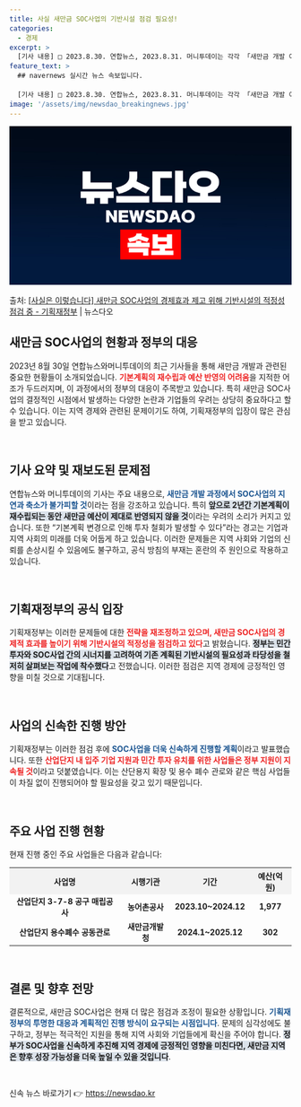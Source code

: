 ```yaml
---
title: 사실 새만금 SOC사업의 기반시설 점검 필요성!
categories:
  - 경제
excerpt: >
  [기사 내용] □ 2023.8.30. 연합뉴스, 2023.8.31. 머니투데이는 각각 「새만금 개발 어떻게 …
feature_text: >
  ## navernews 실시간 뉴스 속보입니다.

  [기사 내용] □ 2023.8.30. 연합뉴스, 2023.8.31. 머니투데이는 각각 「새만금 개발 어떻게 …
image: '/assets/img/newsdao_breakingnews.jpg'
---
```


![뉴스다오 속보](/assets/img/newsdao_breakingnews.jpg)

<p>출처: <a href="https://newsdao.kr/1804" rel="dofollow">[사실은 이렇습니다] 새만금 SOC사업의 경제효과 제고 위해 기반시설의 적정성 점검 중 - 기획재정부</a> | 뉴스다오</p>

<h2 data-ke-size="size26">새만금 SOC사업의 현황과 정부의 대응</h2>

<p data-ke-size="size16">2023년 8월 30일 연합뉴스와머니투데이의 최근 기사들을 통해 새만금 개발과 관련된 중요한 현황들이 소개되었습니다. <b><span style="color: #ee2323;">기본계획의 재수립과 예산 반영의 어려움</span></b>을 지적한 어조가 두드러지며, 이 과정에서의 정부의 대응이 주목받고 있습니다. 특히 새만금 SOC사업의 결정적인 시점에서 발생하는 다양한 논란과 기업들의 우려는 상당히 중요하다고 할 수 있습니다. 이는 지역 경제와 관련된 문제이기도 하여, 기획재정부의 입장이 많은 관심을 받고 있습니다.</p>

<p data-ke-size="size16">&nbsp;</p>

<h2 data-ke-size="size26">기사 요약 및 재보도된 문제점</h2>

<p data-ke-size="size16">연합뉴스와 머니투데이의 기사는 주요 내용으로, <b><span style="color: #1a5490;">새만금 개발 과정에서 SOC사업의 지연과 축소가 불가피할 것</span></b>이라는 점을 강조하고 있습니다. 특히 <b><span style="background-color: #21538527;">앞으로 2년간 기본계획이 재수립되는 동안 새만금 예산이 제대로 반영되지 않을 것</span></b>이라는 우려의 소리가 커지고 있습니다. 또한 “기본계획 변경으로 인해 투자 철회가 발생할 수 있다”라는 경고는 기업과 지역 사회의 미래를 더욱 어둡게 하고 있습니다. 이러한 문제들은 지역 사회와 기업의 신뢰를 손상시킬 수 있음에도 불구하고, 공식 방침의 부재는 혼란의 주 원인으로 작용하고 있습니다.</p>

<p data-ke-size="size16">&nbsp;</p>

<h2 data-ke-size="size26">기획재정부의 공식 입장</h2>

<p data-ke-size="size16">기획재정부는 이러한 문제들에 대한 <b><span style="color: #ee2323;">전략을 재조정하고 있으며, 새만금 SOC사업의 경제적 효과를 높이기 위해 기반시설의 적정성을 점검하고 있다</span></b>고 밝혔습니다. <b><span style="background-color: #21538527;">정부는 민간투자와 SOC사업 간의 시너지를 고려하여 기존 계획된 기반시설의 필요성과 타당성을 철저히 살펴보는 작업에 착수했다</span></b>고 전했습니다. 이러한 점검은 지역 경제에 긍정적인 영향을 미칠 것으로 기대됩니다.</p>

<p data-ke-size="size16">&nbsp;</p>

<h2 data-ke-size="size26">사업의 신속한 진행 방안</h2>

<p data-ke-size="size16">기획재정부는 이러한 점검 후에 <b><span style="color: #1a5490;">SOC사업을 더욱 신속하게 진행할 계획</span></b>이라고 발표했습니다. 또한 <b><span style="color: #ee2323;">산업단지 내 입주 기업 지원과 민간 투자 유치를 위한 사업들은 정부 지원이 지속될 것</span></b>이라고 덧붙였습니다. 이는 산단용지 확장 및 용수 폐수 관로와 같은 핵심 사업들이 차질 없이 진행되어야 할 필요성을 갖고 있기 때문입니다.</p>

<p data-ke-size="size16">&nbsp;</p>

<h2 data-ke-size="size26">주요 사업 진행 현황</h2>

<p data-ke-size="size16">현재 진행 중인 주요 사업들은 다음과 같습니다:</p>

<table style="width: 100%; border-collapse: collapse;">
    <tr>
        <th style="text-align: center; background-color: #f2f2f2;">사업명</th>
        <th style="text-align: center; background-color: #f2f2f2;">시행기관</th>
        <th style="text-align: center; background-color: #f2f2f2;">기간</th>
        <th style="text-align: center; background-color: #f2f2f2;">예산(억원)</th>
    </tr>
    <tr>
        <td style="text-align: center; height: 17px;"><b>산업단지 3-7-8 공구 매립공사</b></td>
        <td style="text-align: center; height: 17px;"><b>농어촌공사</b></td>
        <td style="text-align: center; height: 17px;"><b>2023.10~2024.12</b></td>
        <td style="text-align: center; height: 17px;"><b>1,977</b></td>
    </tr>
    <tr>
        <td style="text-align: center; height: 17px;"><b>산업단지 용수폐수 공동관로</b></td>
        <td style="text-align: center; height: 17px;"><b>새만금개발청</b></td>
        <td style="text-align: center; height: 17px;"><b>2024.1~2025.12</b></td>
        <td style="text-align: center; height: 17px;"><b>302</b></td>
    </tr>
</table>

<p data-ke-size="size16">&nbsp;</p>

<h2 data-ke-size="size26">결론 및 향후 전망</h2>

<p data-ke-size="size16">결론적으로, 새만금 SOC사업은 현재 더 많은 점검과 조정이 필요한 상황입니다. <b><span style="color: #1a5490;">기획재정부의 투명한 대응과 계획적인 진행 방식이 요구되는 시점입니다</span></b>. 문제의 심각성에도 불구하고, 정부는 적극적인 지원을 통해 지역 사회와 기업들에게 확신을 주어야 합니다. <b><span style="background-color: #21538527;">정부가 SOC사업을 신속하게 추진해 지역 경제에 긍정적인 영향을 미친다면, 새만금 지역은 향후 성장 가능성을 더욱 높일 수 있을 것입니다</span></b>.</p>

<p data-ke-size="size16">&nbsp;</p> 

신속 뉴스 바로가기 👉 <a href="https://newsdao.kr" rel="dofollow">https://newsdao.kr</a>



